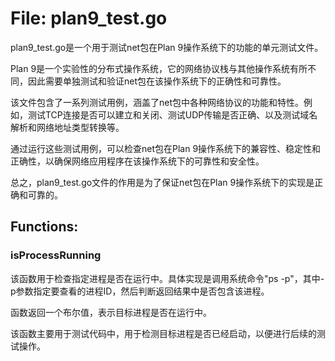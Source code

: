 # File: plan9_test.go

plan9_test.go是一个用于测试net包在Plan 9操作系统下的功能的单元测试文件。

Plan 9是一个实验性的分布式操作系统，它的网络协议栈与其他操作系统有所不同，因此需要单独测试和验证net包在该操作系统下的正确性和可靠性。

该文件包含了一系列测试用例，涵盖了net包中各种网络协议的功能和特性。例如，测试TCP连接是否可以建立和关闭、测试UDP传输是否正确、以及测试域名解析和网络地址类型转换等。

通过运行这些测试用例，可以检查net包在Plan 9操作系统下的兼容性、稳定性和正确性，以确保网络应用程序在该操作系统下的可靠性和安全性。

总之，plan9_test.go文件的作用是为了保证net包在Plan 9操作系统下的实现是正确和可靠的。

## Functions:

### isProcessRunning

该函数用于检查指定进程是否在运行中。具体实现是调用系统命令"ps -p"，其中-p参数指定要查看的进程ID，然后判断返回结果中是否包含该进程。

函数返回一个布尔值，表示目标进程是否在运行中。

该函数主要用于测试代码中，用于检测目标进程是否已经启动，以便进行后续的测试操作。



